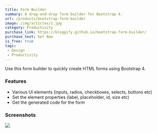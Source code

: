 ```yaml
---
title: Form Builder
summary: A drag-and-drop form builder for Bootstrap 4.
url: /products/bootstrap-form-builder
image: /img/articles/1.jpg
category: Productivity
purchase_link: https://bloggify.github.io/bootstrap-form-builder/
purchase_text: Get Now
is_free: true
tags:
 - Design
 - Productivity
---
```


Use this form builder to quickly create HTML forms using Bootstrap 4.

### Features

 - Various UI elements (inputs, radios, checkboxes, selects, buttons etc)
 - Set the element properties (label, placeholder, id, size etc)
 - Get the generated code for the form

### Screenshots

![](/products/4/1.png)
